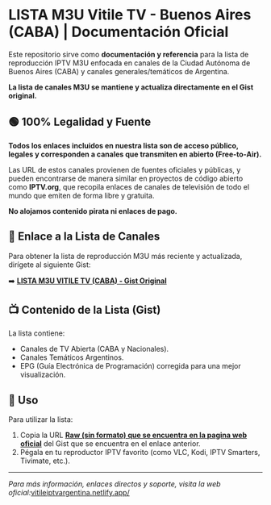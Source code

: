 
# LISTA M3U Vitile TV - Buenos Aires (CABA) | Documentación Oficial

Este repositorio sirve como **documentación y referencia** para la lista de reproducción IPTV M3U enfocada en canales de la Ciudad Autónoma de Buenos Aires (CABA) y canales generales/temáticos de Argentina.

**La lista de canales M3U se mantiene y actualiza directamente en el Gist original.**

## 🟢 100% Legalidad y Fuente

**Todos los enlaces incluidos en nuestra lista son de acceso público, legales y corresponden a canales que transmiten en abierto (Free-to-Air).**

Las URL de estos canales provienen de fuentes oficiales y públicas, y pueden encontrarse de manera similar en proyectos de código abierto como **IPTV.org**, que recopila enlaces de canales de televisión de todo el mundo que emiten de forma libre y gratuita.

**No alojamos contenido pirata ni enlaces de pago.**

## 🔗 Enlace a la Lista de Canales

Para obtener la lista de reproducción M3U más reciente y actualizada, dirígete al siguiente Gist:

➡️ [**LISTA M3U VITILE TV (CABA) - Gist Original**](https://gist.github.com/frantdse/0fb0ee8328e393e01fb5a7e6d35c64be)

## 📺 Contenido de la Lista (Gist)

La lista contiene:
* Canales de TV Abierta (CABA y Nacionales).
* Canales Temáticos Argentinos.
* EPG (Guía Electrónica de Programación) corregida para una mejor visualización.

## 🚀 Uso

Para utilizar la lista:

1.  Copia la URL [**Raw (sin formato) que se encuentra en la pagina web oficial**](https://vitileiptvargentina.netlify.app/) del Gist que se encuentra en el enlace anterior.
2.  Pégala en tu reproductor IPTV favorito (como VLC, Kodi, IPTV Smarters, Tivimate, etc.).

---
*Para más información, enlaces directos y soporte, visita la web oficial:*[vitileiptvargentina.netlify.app/](https://vitileiptvargentina.netlify.app/)
